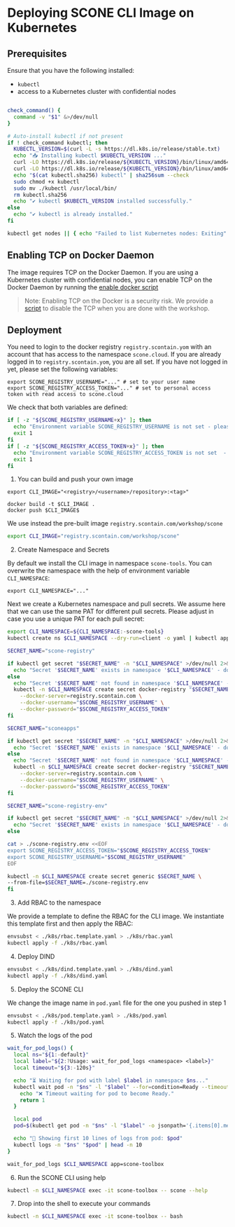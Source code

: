 # Deploying SCONE CLI Image on Kubernetes

## Prerequisites

Ensure that you have the following installed:

- `kubectl`
- access to a Kubernetes cluster with confidential nodes

```bash

check_command() {
  command -v "$1" &>/dev/null
}

# Auto-install kubectl if not present
if ! check_command kubectl; then
  KUBECTL_VERSION=$(curl -L -s https://dl.k8s.io/release/stable.txt)
  echo "📥 Installing kubectl $KUBECTL_VERSION ..."
  curl -LO https://dl.k8s.io/release/${KUBECTL_VERSION}/bin/linux/amd64/kubectl
  curl -LO https://dl.k8s.io/release/${KUBECTL_VERSION}/bin/linux/amd64/kubectl.sha256
  echo "$(cat kubectl.sha256) kubectl" | sha256sum --check
  sudo chmod +x kubectl
  sudo mv ./kubectl /usr/local/bin/
  rm kubectl.sha256
  echo "✔️ kubectl $KUBECTL_VERSION installed successfully."
else
  echo "✔️ kubectl is already installed."
fi

kubectl get nodes || { echo "Failed to list Kubernetes nodes: Exiting" ; exit 1; }
```

## Enabling TCP on Docker Daemon

The image requires TCP on the Docker Daemon. If you are using a Kubernetes cluster with confidential nodes, you can enable TCP on the Docker Daemon by running the [enable docker script](scripts/enable_docker_tcp.sh)

> Note: Enabling TCP on the Docker is a security risk.  We provide a [script](scripts/disable_docker_tcp.sh) to disable the TCP when you are done with the workshop.

## Deployment

You need to login to the docker registry `registry.scontain.yom` with an account that has access to the namespace `scone.cloud`. If you are already logged in to `registry.scontain.yom`, you are all set. If you have not logged in yet, please set the following variables:

```
export SCONE_REGISTRY_USERNAME="..." # set to your user name 
export SCONE_REGISTRY_ACCESS_TOKEN="..." # set to personal access token with read access to scone.cloud
```

We check that both variables are defined:

```bash
if [ -z "${SCONE_REGISTRY_USERNAME+x}" ]; then
  echo "Environment variable SCONE_REGISTRY_USERNAME is not set - please define and retry." 
  exit 1
fi
if [ -z "${SCONE_REGISTRY_ACCESS_TOKEN+x}" ]; then
  echo "Environment variable SCONE_REGISTRY_ACCESS_TOKEN is not set  - please define and retry." 
  exit 1
fi
```

1. You can build and push your own image

```
export CLI_IMAGE="<registry>/<username>/repository>:<tag>"

docker build -t $CLI_IMAGE .
docker push $CLI_IMAGE$
```

We use instead the pre-built image `registry.scontain.com/workshop/scone`

```bash
export CLI_IMAGE="registry.scontain.com/workshop/scone"
```

2. Create Namespace and Secrets

By default we install the CLI image in namespace `scone-tools`. You can overwrite the namespace with the help of environment variable `CLI_NAMESPACE`:

```
export CLI_NAMESPACE="..."
```

Next we create a Kubernetes namespace and pull secrets. We assume here that we can use the same PAT for different pull secrets. Please adjust in case you use a unique PAT for each pull secret: 

```bash
export CLI_NAMESPACE=${CLI_NAMESPACE:-scone-tools}
kubectl create ns $CLI_NAMESPACE --dry-run=client -o yaml | kubectl apply -f -

SECRET_NAME="scone-registry"

if kubectl get secret "$SECRET_NAME" -n "$CLI_NAMESPACE" >/dev/null 2>&1; then
  echo "Secret '$SECRET_NAME' exists in namespace '$CLI_NAMESPACE' - do not replace."
else
  echo "Secret '$SECRET_NAME' not found in namespace '$CLI_NAMESPACE' - Creating it."
  kubectl -n $CLI_NAMESPACE create secret docker-registry "$SECRET_NAME" \
    --docker-server=registry.scontain.com \
    --docker-username="$SCONE_REGISTRY_USERNAME" \
    --docker-password="$SCONE_REGISTRY_ACCESS_TOKEN"
fi

SECRET_NAME="sconeapps"

if kubectl get secret "$SECRET_NAME" -n "$CLI_NAMESPACE" >/dev/null 2>&1; then
  echo "Secret '$SECRET_NAME' exists in namespace '$CLI_NAMESPACE' - do not replace."
else
  echo "Secret '$SECRET_NAME' not found in namespace '$CLI_NAMESPACE' - Creating it."
  kubectl -n $CLI_NAMESPACE create secret docker-registry "$SECRET_NAME" \
    --docker-server=registry.scontain.com \
    --docker-username="$SCONE_REGISTRY_USERNAME" \
    --docker-password="$SCONE_REGISTRY_ACCESS_TOKEN"
fi

SECRET_NAME="scone-registry-env"

if kubectl get secret "$SECRET_NAME" -n "$CLI_NAMESPACE" >/dev/null 2>&1; then
  echo "Secret '$SECRET_NAME' exists in namespace '$CLI_NAMESPACE' - do not replace."
else

cat > ./scone-registry.env <<EOF
export SCONE_REGISTRY_ACCESS_TOKEN="$SCONE_REGISTRY_ACCESS_TOKEN"
export SCONE_REGISTRY_USERNAME="$SCONE_REGISTRY_USERNAME"
EOF

kubectl -n $CLI_NAMESPACE create secret generic $SECRET_NAME \
--from-file=$SECRET_NAME=./scone-registry.env
fi
```

   
3. Add RBAC to the namespace

We provide a template to define the RBAC for the CLI image. We instantiate this template first and then apply the RBAC:

```bash
envsubst < ./k8s/rbac.template.yaml > ./k8s/rbac.yaml
kubectl apply -f ./k8s/rbac.yaml
```
   
4. Deploy DIND

```bash
envsubst < ./k8s/dind.template.yaml > ./k8s/dind.yaml
kubectl apply -f ./k8s/dind.yaml
```

5. Deploy the SCONE CLI

We change the image name in `pod.yaml` file for the one you pushed in step 1

```bash
envsubst < ./k8s/pod.template.yaml > ./k8s/pod.yaml
kubectl apply -f ./k8s/pod.yaml
```

5. Watch the logs of the pod

```bash
wait_for_pod_logs() {
  local ns="${1:-default}"
  local label="${2:?Usage: wait_for_pod_logs <namespace> <label>}"
  local timeout="${3:-120s}"

  echo "⏳ Waiting for pod with label $label in namespace $ns..."
  kubectl wait pod -n "$ns" -l "$label" --for=condition=Ready --timeout="$timeout" || {
    echo "❌ Timeout waiting for pod to become Ready."
    return 1
  }

  local pod
  pod=$(kubectl get pod -n "$ns" -l "$label" -o jsonpath='{.items[0].metadata.name}')

  echo "📜 Showing first 10 lines of logs from pod: $pod"
  kubectl logs -n "$ns" "$pod" | head -n 10
}

wait_for_pod_logs $CLI_NAMESPACE app=scone-toolbox
```
   
6. Run the SCONE CLI using help

```bash
kubectl -n $CLI_NAMESPACE exec -it scone-toolbox -- scone --help
```

7. Drop into the shell to execute your commands

```bash
kubectl -n $CLI_NAMESPACE exec -it scone-toolbox -- bash
```
